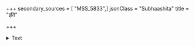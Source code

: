 +++
secondary_sources = [ "MSS_5833",]
jsonClass = "Subhaashita"
title = "इति"

+++

<details><summary>Text</summary>

इति संसारदुःखार्कतापतापितचेतसाम्।  
विमुक्तिपादपच्छायाम् ऋते कुत्र सुखम् नृणाम्॥
</details>
